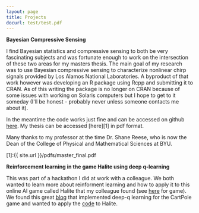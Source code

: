 ```yaml
---
layout: page
title: Projects
docurl: test/test.pdf
---
```


__**Bayesian Compressive Sensing**__
<br/>

I find Bayesian statistics and compressive sensing to both be very fascinating subjects and was fortunate enough to work on the intersection of these two areas for my masters thesis. The main goal of my research was to use Bayesian compressive sensing to characterize nonlinear chirp signals provided by Los Alamos National Laboratories. A byproduct of that work however was developing an R package using Rcpp and submitting it to CRAN. As of this writing the package is no longer on CRAN because of some issues with working on Solaris computers but I hope to get to it someday (I'll be honest - probably never unless someone contacts me about it). 

In the meantime the code works just fine and can be accessed on github [here](https://github.com/goodwin-matt/bcs). My thesis can be accessed [here][1] in pdf format.
 
Many thanks to my professor at the time Dr. Shane Reese, who is now the Dean of the College of Physical and Mathematical Sciences at BYU. 


[1]:{{ site.url }}/pdfs/master_final.pdf


**Reinforcement learning in the game Halite using deep q-learning**

This was part of a hackathon I did at work with a colleague. We both wanted to learn more about reinforment learning and how to apply it to this online AI game called Halite that my colleague found (see [here](https://halite.io) for game). We found this great [blog](https://keon.io/deep-q-learning/) that implemented deep-q learning for the CartPole game and wanted to apply the [code](https://github.com/keon/deep-q-learning) to Halite.  

